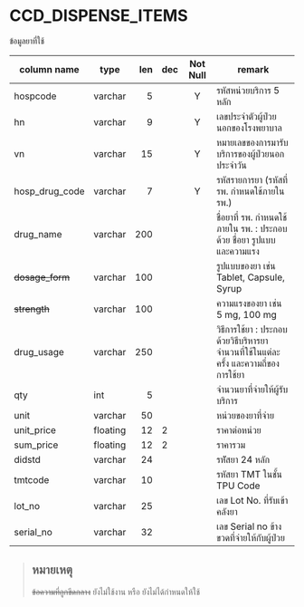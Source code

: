 # CCD_DISPENSE_ITEMS
ข้อมูลยาที่ใช้

| column name            | type    |  len | dec | Not Null | remark|
| ---------------------- | ------- | ---: | --- | :------: | ----------------------------------------------------------------------- |
| hospcode       | varchar  | 5   |     | Y        | รหัสหน่วยบริการ 5 หลัก                                                              |
| hn             | varchar  | 9   |     | Y        | เลขประจำตัวผู้ป่วยนอกของโรงพยาบาล                                                   |
| vn             | varchar  | 15  |     | Y        | หมายเลขของการมารับบริการของผู้ป่วยนอกประจำวัน                                       |
| hosp_drug_code | varchar  | 7   |     | Y        | รหัสรายการยา (รหัสที่ รพ. กำหนดใช้ภายใน รพ.)                                        |
| drug_name      | varchar  | 200 |     |          | ชื่อยาที่ รพ. กำหนดใช้ภายใน รพ. : ประกอบด้วย ชื่อยา รูปแบบ และความแรง               |
| ~~dosage_form~~    | varchar  | 100 |     |          | รูปแบบของยา เช่น Tablet, Capsule, Syrup                                             |
| ~~strength~~       | varchar  | 100 |     |          | ความแรงของยา เช่น 5 mg, 100 mg                                                      |
| drug_usage     | varchar  | 250 |     |          | วิธีการใช้ยา : ประกอบด้วยวิธีบริหารยา จำนวนที่ใช้ในแต่ละครั้ง และความถี่ของการใช้ยา |
| qty            | int      | 5   |     |          | จำนวนยาที่จ่ายให้ผู้รับบริการ                                                       |
| unit           | varchar  | 50  |     |          | หน่วยของยาที่จ่าย                                                                   |
| unit_price     | floating | 12  | 2   |          | ราคาต่อหน่วย                                                                        |
| sum_price      | floating | 12  | 2   |          | ราคารวม                                                                             |
| didstd         | varchar  | 24  |     |          | รหััสยา 24 หลัก                                                                     |
| tmtcode        | varchar  | 10  |     |          | รหัสยา TMT ในชั้น TPU Code                                                          |
| lot_no         | varchar  | 25  |     |          | เลข Lot No. ที่รับเข้าคลังยา                                                        |
| serial_no      | varchar  | 32  |     |          | เลข Serial no ข้างขวดที่จ่ายให้กับผู้ป่วย                                           |

> ## หมายเหตุ
> ~~ข้อความที่ถูกขีดกลาง~~ ยังไม่ใช้งาน หรือ ยังไม่ได้กำหนดให้ใช้